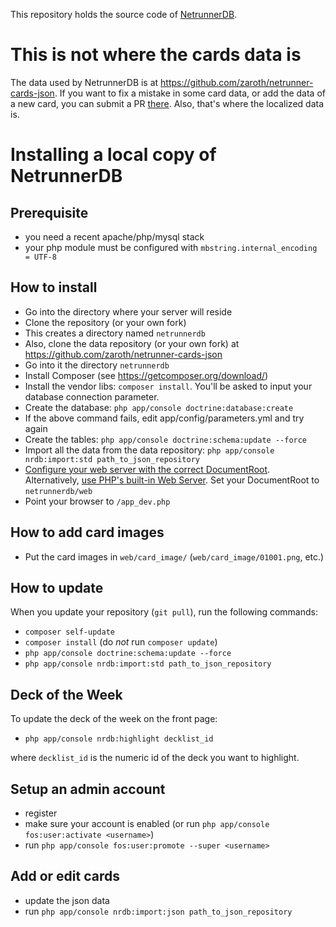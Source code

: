 This repository holds the source code of [NetrunnerDB](https://netrunnerdb.com).

# This is not where the cards data is

The data used by NetrunnerDB is at https://github.com/zaroth/netrunner-cards-json. If you want to fix a mistake in some card data, or add the data of a new card, you can submit a PR [there](https://github.com/zaroth/netrunner-cards-json/pulls). Also, that's where the localized data is.

# Installing a local copy of NetrunnerDB

## Prerequisite

- you need a recent apache/php/mysql stack
- your php module must be configured with `mbstring.internal_encoding = UTF-8`

## How to install

- Go into the directory where your server will reside
- Clone the repository (or your own fork)
- This creates a directory named `netrunnerdb`
- Also, clone the data repository (or your own fork) at https://github.com/zaroth/netrunner-cards-json
- Go into it the directory `netrunnerdb`
- Install Composer (see https://getcomposer.org/download/)
- Install the vendor libs: `composer install`. You'll be asked to input your database connection parameter.
- Create the database: `php app/console doctrine:database:create`
- If the above command fails, edit app/config/parameters.yml and try again
- Create the tables: `php app/console doctrine:schema:update --force`
- Import all the data from the data repository: `php app/console nrdb:import:std path_to_json_repository`
- [Configure your web server with the correct DocumentRoot](http://symfony.com/doc/current/cookbook/configuration/web_server_configuration.html). Alternatively, [use PHP's built-in Web Server](http://symfony.com/doc/current/cookbook/web_server/built_in.html). Set your DocumentRoot to `netrunnerdb/web`
- Point your browser to `/app_dev.php`

## How to add card images

- Put the card images in `web/card_image/` (`web/card_image/01001.png`, etc.)

## How to update

When you update your repository (`git pull`), run the following commands:

- `composer self-update`
- `composer install` (do *not* run `composer update`)
- `php app/console doctrine:schema:update --force`
- `php app/console nrdb:import:std path_to_json_repository`

## Deck of the Week

To update the deck of the week on the front page:

- `php app/console nrdb:highlight decklist_id` 

where `decklist_id` is the numeric id of the deck you want to highlight.

## Setup an admin account

- register
- make sure your account is enabled (or run `php app/console fos:user:activate <username>`)
- run `php app/console fos:user:promote --super <username>`

## Add or edit cards

- update the json data
- run `php app/console nrdb:import:json path_to_json_repository`
